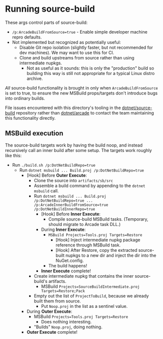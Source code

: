 # Running source-build

These args control parts of source-build:

* `/p:ArcadeBuildFromSource=true` - Enable simple developer machine repro defaults.
* Not implemented but recognized as potentially useful:
  * Disable Git repo isolation (slightly faster, but not recommended for dev machines). We may want to use this for CI.
  * Clone and build upstreams from source rather than using intermediate nupkgs.
    * Not as useful as it sounds: this is only the "production" build so building this way is still not appropriate for a typical Linux distro archive.

*All* source-build functionality is brought in only when `ArcadeBuildFromSource`
is set to true, to ensure the new MSBuild props/targets don't introduce bugs
into ordinary builds.

File issues encountered with this directory's tooling in the
[dotnet/source-build](https://github.com/dotnet/source-build) repository rather
than [dotnet/arcade](https://github.com/dotnet/arcade) to contact the team
maintaining this functionality directly.

## MSBuild execution

The source-build targets work by having the build noop, and instead recursively
call an inner build after some setup. The targets work roughly like this:

* Run `./build.sh /p:DotNetBuildRepo=true`
  * Run `dotnet msbuild ... Build.proj /p:DotNetBuildRepo=true`
    * [Hook] Before **Outer Execute**:
      * Clone the source into `artifacts/sb/src`
      * Assemble a build command by appending to the `dotnet msbuild` call.
      * Run `dotnet msbuild ... Build.proj /p:DotNetBuildRepo=true ... /p:ArcadeInnerBuildFromSource=true /p:DotNetBuildInnerRepo=true`
        * [Hook] Before **Inner Execute**:
          * Compile source-build MSBuild tasks. (Temporary, should migrate to Arcade task DLL.)
        * During **Inner Execute**:
          * `MSBuild Projects=Tools.proj Targets=Restore`
            * [Hook] Inject intermediate nupkg package reference through MSBuild task.
            * [Hook] After Restore, copy the extracted source-built nupkgs to a new dir and inject the dir into the NuGet.config.
          * The build happens!
        * **Inner Execute** complete!
      * Create intermediate nupkg that contains the inner source-build's artifacts.
        * MSBuild `Projects=SourceBuildIntermediate.proj Targets=Restore;Pack`
      * Empty out the list of `ProjectToBuild`, because we already built them from source.
        * Put `Noop.proj` in the list as a sentinel value.
    * During **Outer Execute**:
      * MSBuild `Projects=Tools.proj Targets=Restore`
        * Does nothing interesting.
      * "Builds" `Noop.proj`, doing nothing.
    * **Outer Execute** complete!
